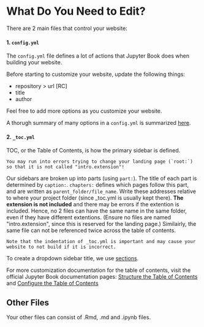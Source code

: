 # What Do You Need to Edit?

There are 2 main files that control your website:

#### 1. `config.yml`

The `config.yml` file defines a lot of actions that Jupyter Book does when building your website.

Before starting to customize your website, update the following things:

- repository > url [RC]
- title
- author

Feel free to add more options as you customize your website. 

A thorugh summary of many options in a `config.yml` is summarized <a href="https://jupyterbook.org/en/stable/customize/config.html" target="_blank">here</a>.

#### 2. `_toc.yml`

TOC, or the Table of Contents, is how the primary sidebar is defined.

```{warning}
You may run into errors trying to change your landing page (`root:`) so that it is not called "intro.extension"!
```

Our sidebars are broken up into parts (using `part:`). The title of each part is determined by `caption:`. `chapters:` defines which pages follow this part, and are written as `parent_folder/file_name`. Write these addresses relative to where your project folder (since _toc.yml is usually kept there). **The extension is not included** and there may be errors if the extention is included. Hence, no 2 files can have the same name in the same folder, even if they have different extentions. (Ensure no files are named "intro.extension", since this is reserved for the landing page.) Similairly, the same file can not be referenced twice across the table of contents.

```{important}
Note that the indentation of _toc.yml is important and may cause your website to not build if it is incorrect.
```

To create a dropdown sidebar title, we use <a href="https://jupyterbook.org/en/stable/structure/configure.html" target="_blank">sections</a>.

<!-- NIA: Clarify and add more options? -->

For more customization documentation for the table of contents, visit the official Jupyter Book documentation pages: <a href="https://jupyterbook.org/en/stable/structure/toc.html" target="_blank">Structure the Table of Contents</a> and <a href="https://jupyterbook.org/en/stable/structure/configure.html" target="_blank">Configure the Table of Contents</a>

## Other Files

Your other files can consist of .Rmd, .md and .ipynb files. <!-- and more file types? -->

<!-- NIA: Please add on here -->